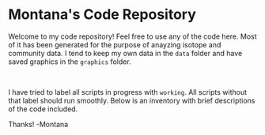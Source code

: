 # Montana's Code Repository 

Welcome to my code repository! Feel free to use any of the code here. Most of it has been generated for the purpose of anayzing isotope and community data. I tend to keep my own data in the `data` folder and have saved graphics in the `graphics` folder. 

<br>

I have tried to label all scripts in progress with `working`. All scripts without that label should run smoothly. Below is an inventory with brief descriptions of the code included. 

Thanks!
-Montana 




